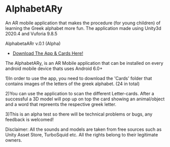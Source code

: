 # AlphabetARy
An AR mobile application that makes the procedure (for young children) of learning the Greek alphabet more fun.
The application made using Unity3d 2020.4 and Vuforia 9.8.5

AlphabetaARr v.0.1 (Alpha)
- [Download The App & Cards Here!](https://drive.google.com/drive/folders/1x77dcLgbBV8nSxTThFujTPJIVf9jwtnD)

The AlphabetARy, is an AR Mobile application that can be installed on every 
android mobile device thats uses Android 6.0+

1)In order to use the app, you need to download the 'Cards' folder that contains
images of the letters of the greek alphabet. (24 in total)

2)You can use the application to scan the different Letter-cards. After a successful
a 3D model will pop up on top the card showing an animal/object and a word that repreents
the respective greek letter.

3)This is an alpha test so there will be technical problems or bugs, any feedback is welcomed!

Disclaimer: All the sounds and models are taken from free sources such as Unity Asset Store, TurboSquid etc.
All the rights belong to their legitimate owners. 
